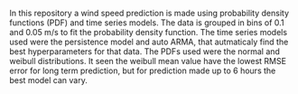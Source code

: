In this repository a wind speed prediction is made using probability density functions (PDF) and time series models.
The data is grouped in bins of 0.1 and 0.05 m/s to fit the probability density function.
The time series models used were the persistence model and auto ARMA, that autmaticaly find the best hyperparameters for that data.
The PDFs used were the normal and weibull distributions.
It seen the weibull mean value have the lowest RMSE error for long term prediction, but for prediction made up to 6 hours the best model can vary.
